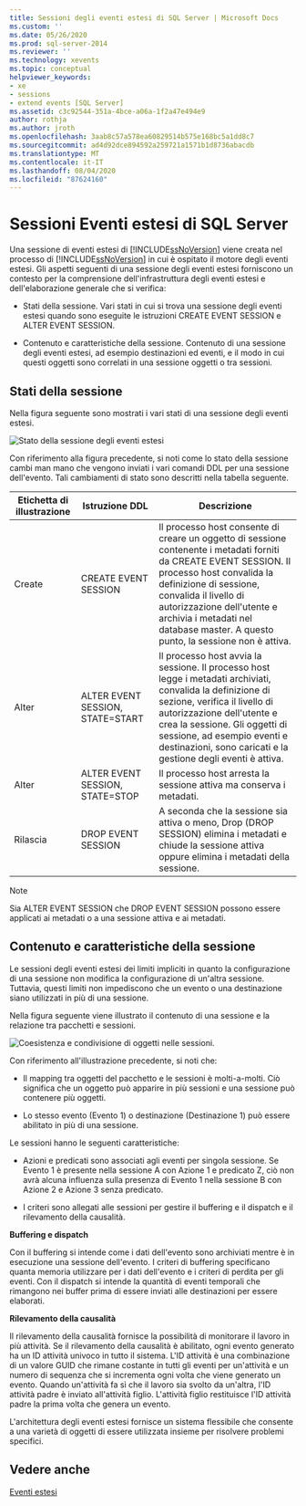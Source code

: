 ```yaml
---
title: Sessioni degli eventi estesi di SQL Server | Microsoft Docs
ms.custom: ''
ms.date: 05/26/2020
ms.prod: sql-server-2014
ms.reviewer: ''
ms.technology: xevents
ms.topic: conceptual
helpviewer_keywords:
- xe
- sessions
- extend events [SQL Server]
ms.assetid: c3c92544-351a-4bce-a06a-1f2a47e494e9
author: rothja
ms.author: jroth
ms.openlocfilehash: 3aab8c57a578ea60829514b575e168bc5a1dd8c7
ms.sourcegitcommit: ad4d92dce894592a259721a1571b1d8736abacdb
ms.translationtype: MT
ms.contentlocale: it-IT
ms.lasthandoff: 08/04/2020
ms.locfileid: "87624160"
---
```

# <a name="sql-server-extended-events-sessions"></a>Sessioni Eventi estesi di SQL Server
  Una sessione di eventi estesi di [!INCLUDE[ssNoVersion](../../../includes/ssnoversion-md.md)] viene creata nel processo di [!INCLUDE[ssNoVersion](../../../includes/ssnoversion-md.md)] in cui è ospitato il motore degli eventi estesi. Gli aspetti seguenti di una sessione degli eventi estesi forniscono un contesto per la comprensione dell'infrastruttura degli eventi estesi e dell'elaborazione generale che si verifica:  
  
-   Stati della sessione. Vari stati in cui si trova una sessione degli eventi estesi quando sono eseguite le istruzioni CREATE EVENT SESSION e ALTER EVENT SESSION.  
  
-   Contenuto e caratteristiche della sessione. Contenuto di una sessione degli eventi estesi, ad esempio destinazioni ed eventi, e il modo in cui questi oggetti sono correlati in una sessione oggetti o tra sessioni.  
  
## <a name="session-states"></a>Stati della sessione  
 Nella figura seguente sono mostrati i vari stati di una sessione degli eventi estesi.  

![Stato della sessione degli eventi estesi](../../database-engine/media/xesessionstate.png "Stato della sessione degli eventi estesi")

 Con riferimento alla figura precedente, si noti come lo stato della sessione cambi man mano che vengono inviati i vari comandi DDL per una sessione dell'evento. Tali cambiamenti di stato sono descritti nella tabella seguente.  
  
|Etichetta di illustrazione|Istruzione DDL|Descrizione|  
|------------------------|-------------------|-----------------|  
|Create|CREATE EVENT SESSION|Il processo host consente di creare un oggetto di sessione contenente i metadati forniti da CREATE EVENT SESSION. Il processo host convalida la definizione di sessione, convalida il livello di autorizzazione dell'utente e archivia i metadati nel database master. A questo punto, la sessione non è attiva.|  
|Alter|ALTER EVENT SESSION, STATE=START|Il processo host avvia la sessione. Il processo host legge i metadati archiviati, convalida la definizione di sezione, verifica il livello di autorizzazione dell'utente e crea la sessione. Gli oggetti di sessione, ad esempio eventi e destinazioni, sono caricati e la gestione degli eventi è attiva.|  
|Alter|ALTER EVENT SESSION, STATE=STOP|Il processo host arresta la sessione attiva ma conserva i metadati.|  
|Rilascia|DROP EVENT SESSION|A seconda che la sessione sia attiva o meno, Drop (DROP SESSION) elimina i metadati e chiude la sessione attiva oppure elimina i metadati della sessione.|  
  
> [!NOTE]  
>  Sia ALTER EVENT SESSION che DROP EVENT SESSION possono essere applicati ai metadati o a una sessione attiva e ai metadati.  
  
## <a name="session-content-and-characteristics"></a>Contenuto e caratteristiche della sessione  
 Le sessioni degli eventi estesi dei limiti impliciti in quanto la configurazione di una sessione non modifica la configurazione di un'altra sessione. Tuttavia, questi limiti non impediscono che un evento o una destinazione siano utilizzati in più di una sessione.  
  
 Nella figura seguente viene illustrato il contenuto di una sessione e la relazione tra pacchetti e sessioni.  
  
 ![Coesistenza e condivisione di oggetti nelle sessioni.](../../database-engine/media/xesessions.gif "Coesistenza e condivisione di oggetti nelle sessioni.")  
  
 Con riferimento all'illustrazione precedente, si noti che:  
  
-   Il mapping tra oggetti del pacchetto e le sessioni è molti-a-molti. Ciò significa che un oggetto può apparire in più sessioni e una sessione può contenere più oggetti.  
  
-   Lo stesso evento (Evento 1) o destinazione (Destinazione 1) può essere abilitato in più di una sessione.  
  
 Le sessioni hanno le seguenti caratteristiche:  
  
-   Azioni e predicati sono associati agli eventi per singola sessione. Se Evento 1 è presente nella sessione A con Azione 1 e predicato Z, ciò non avrà alcuna influenza sulla presenza di Evento 1 nella sessione B con Azione 2 e Azione 3 senza predicato.  
  
-   I criteri sono allegati alle sessioni per gestire il buffering e il dispatch e il rilevamento della causalità.  
  
 **Buffering e dispatch**  
  
 Con il buffering si intende come i dati dell'evento sono archiviati mentre è in esecuzione una sessione dell'evento.  I criteri di buffering specificano quanta memoria utilizzare per i dati dell'evento e i criteri di perdita per gli eventi. Con il dispatch si intende la quantità di eventi temporali che rimangono nei buffer prima di essere inviati alle destinazioni per essere elaborati.  
  
 **Rilevamento della causalità**  
  
 Il rilevamento della causalità fornisce la possibilità di monitorare il lavoro in più attività. Se il rilevamento della causalità è abilitato, ogni evento generato ha un ID attività univoco in tutto il sistema. L'ID attività è una combinazione di un valore GUID che rimane costante in tutti gli eventi per un'attività e un numero di sequenza che si incrementa ogni volta che viene generato un evento. Quando un'attività fa sì che il lavoro sia svolto da un'altra, l'ID attività padre è inviato all'attività figlio. L'attività figlio restituisce l'ID attività padre la prima volta che genera un evento.  
  
 L'architettura degli eventi estesi fornisce un sistema flessibile che consente a una varietà di oggetti di essere utilizzata insieme per risolvere problemi specifici.  
  
## <a name="see-also"></a>Vedere anche  
 [Eventi estesi](extended-events.md)  
  
  
